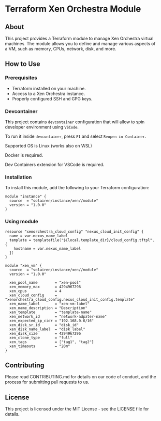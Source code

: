 # Terraform Xen Orchestra Module

## About

This project provides a Terraform module to manage Xen Orchestra virtual machines. The module allows you to define and manage various aspects of a VM, such as memory, CPUs, network, disk, and more.

## How to Use

### Prerequisites

- Terraform installed on your machine.
- Access to a Xen Orchestra instance.
- Properly configured SSH and GPG keys.

### Devcontainer

This project contains `devcontainer` configuration that will allow to spin developer environment using `VSCode`.

To run it inside `devcontainer`, press `F1` and select `Reopen in Container`.

Supported OS is Linux (works also on WSL)

Docker is required.

Dev Containers extension for VSCode is required.

### Installation

To install this module, add the following to your Terraform configuration:

```hcl
module "instance" {
  source  = "solairen/instance/xen//module"
  version = "1.0.0"
}
```

### Using module

```hcl
resource "xenorchestra_cloud_config" "nexus_cloud_init_config" {
  name = var.nexus_name_label
  template = templatefile("${local.template_dir}/cloud_config.tftpl", {
    hostname = var.nexus_name_label
  })
}

module "xen_vm" {
  source  = "solairen/instance/xen//module"
  version = "1.0.0"

  xen_pool_name        = "xen-pool"
  xen_memory_max       = 4294967296
  xen_cpus             = 4
  xen_cloud_config     = "xenorchestra_cloud_config.nexus_cloud_init_config.template"
  xen_name_label       = "xen-vm-label"
  xen_name_description = "Description"
  xen_template         = "template-name"
  xen_network_id       = "network-adpater-name"
  xen_expected_ip_cidr = "192.168.0.0/16"
  xen_disk_sr_id       = "disk_id"
  xen_disk_name_label  = "disk_label"
  xen_disk_size        = 4294967296
  xen_clone_type       = "full"
  xen_tags             = ["tag1", "tag2"]
  xen_timeouts         = "20m"
}
```

## Contributing

Please read CONTRIBUTING.md for details on our code of conduct, and the process for submitting pull requests to us.

## License

This project is licensed under the MIT License - see the LICENSE file for details.